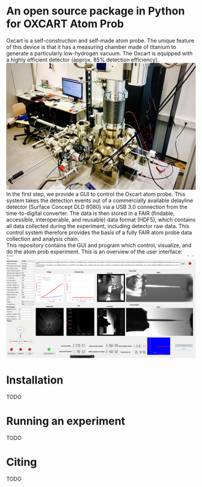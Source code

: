 #  An open source package in Python for OXCART Atom Prob 
Oxcart is a self-construction and self-made atom probe. 
The unique feature of this device is that it has a measuring chamber made of titanium to generate a particularly low-hydrogen vacuum.
The Oxcart is equipped with a highly efficient detector (approx. 85% detection efficiency).
![plot](./png/oxcart.png)
In the first step, we provide a GUI to control the Oxcart atom probe. This system takes the detection events out of a commercially available delayline detector (Surface Concept DLD 8080) via a USB 3.0 connection from the time-to-digital converter. The data is then stored in a FAIR (findable, accessible, interoperable, and reusable) data format (HDF5), which contains all data collected during the experiment, including detector raw data. 
This control system therefore provides the basis of a fully FAIR atom probe data collection and analysis chain.  
This repository contains the GUI and program which control, visualize, and do the atom prob experiment.
This is an overview of the user interface:
![plot](./png/screenshot.png)

#  Installation
TODO
# Running an experiment
TODO
# Citing 
TODO

